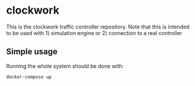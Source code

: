 # clockwork
This is the clockwork traffic controller repository. Note that this is intended to be used with 1) simulation engine or 2) connection to a real controller

## Simple usage

Running the whole system should be done with:

    docker-compose up



